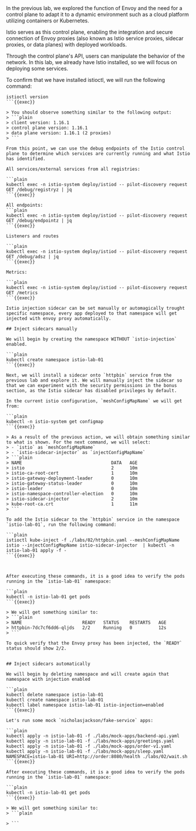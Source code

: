 ## 

In the previous lab, we explored the function of Envoy and the need for a control plane to adapt it to a dynamic environment such as a cloud platform utilizing containers or Kubernetes. 

Istio serves as this control plane, enabling the integration and secure connection of Envoy proxies (also known as Istio service proxies, sidecar proxies, or data planes) with deployed workloads. 

Through the control plane's API, users can manipulate the behavior of the network. In this lab, we already have Istio installed, so we will focus on deploying some services.

To confirm that we have installed istioctl, we will run the following command:

```plain
istioctl version
```{{exec}}

> You should observe something similar to the following output:
> ```plain
> client version: 1.16.1
> control plane version: 1.16.1
> data plane version: 1.16.1 (2 proxies)
> ```

From this point, we can use the debug endpoints of the Istio control plane to determine which services are currently running and what Istio has identified.

All services/external services from all registries:

```plain
kubectl exec -n istio-system deploy/istiod -- pilot-discovery request GET /debug/registryz | jq
```{{exec}}

All endpoints:
```plain
kubectl exec -n istio-system deploy/istiod -- pilot-discovery request GET /debug/endpointz | jq
```{{exec}}

Listeners and routes

```plain
kubectl exec -n istio-system deploy/istiod -- pilot-discovery request GET /debug/adsz | jq
```{{exec}}

Metrics:

```plain
kubectl exec -n istio-system deploy/istiod -- pilot-discovery request GET /metrics
```{{exec}}

Istio injection sidecar can be set manually or automagically trought specific namespace, every app deployed to that namespace will get injected with envoy proxy automatically.

## Inject sidecars manually

We will begin by creating the namespace WITHOUT `istio-injection` enabled.

```plain
kubectl create namespace istio-lab-01
```{{exec}}

Next, we will install a sidecar onto `httpbin` service from the previous lab and explore it. We will manually inject the sidecar so that we can experiment with the security permissions in the bonus section, as the Istio sidecar has disabled privileges by default.

In the current istio configuration, `meshConfigMapName` we will get from:

```plain
kubectl -n istio-system get configmap
```{{exec}}

> As a result of the previous action, we will obtain something similar to what is shown. For the next command, we will select:
> - `istio` as `meshConfigMapName`
> - `istio-sidecar-injector` as `injectConfigMapName`
> ```plain
> NAME                                  DATA   AGE
> istio                                 2      10m
> istio-ca-root-cert                    1      10m
> istio-gateway-deployment-leader       0      10m
> istio-gateway-status-leader           0      10m
> istio-leader                          0      10m
> istio-namespace-controller-election   0      10m
> istio-sidecar-injector                2      10m
> kube-root-ca.crt                      1      11m
> ```

To add the Istio sidecar to the `httpbin` service in the namespace `istio-lab-01`, run the following command:

```plain
istioctl kube-inject -f ./labs/02/httpbin.yaml --meshConfigMapName istio --injectConfigMapName istio-sidecar-injector  | kubectl -n istio-lab-01 apply -f -
```{{exec}}



After executing these commands, it is a good idea to verify the pods running in the `istio-lab-01` namespace:

```plain
kubectl -n istio-lab-01 get pods
```{{exec}}

> We will get something similar to:
> ```plain
> NAME                       READY   STATUS    RESTARTS   AGE
> httpbin-7dc7cf6dd6-qljds   2/2     Running   0          12s
> ```

To quick verify that the Envoy proxy has been injected, the `READY` status should show 2/2.


## Inject sidecars automatically

We will begin by deleting namespace and will create again that namespace with injection enabled

```plain
kubectl delete namespace istio-lab-01
kubectl create namespace istio-lab-01
kubectl label namespace istio-lab-01 istio-injection=enabled
```{{exec}}

Let's run some mock `nicholasjackson/fake-service` apps:

```plain
kubectl apply -n istio-lab-01 -f ./labs/mock-apps/backend-api.yaml
kubectl apply -n istio-lab-01 -f ./labs/mock-apps/greetings.yaml
kubectl apply -n istio-lab-01 -f ./labs/mock-apps/order-v1.yaml
kubectl apply -n istio-lab-01 -f ./labs/mock-apps/sleep.yaml
NAMESPACE=istio-lab-01 URI=http://order:8080/health ./labs/02/wait.sh
```{{exec}}

After executing these commands, it is a good idea to verify the pods running in the `istio-lab-01` namespace:

```plain
kubectl -n istio-lab-01 get pods
```{{exec}}

> We will get something similar to:
> ```plain

> ```
